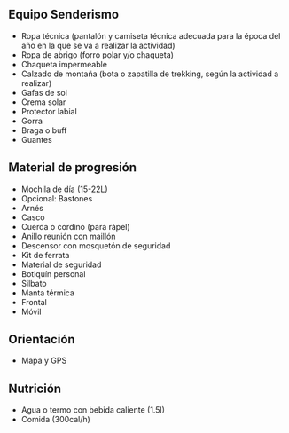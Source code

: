 ## Equipo Senderismo

- Ropa técnica (pantalón y camiseta técnica adecuada para la época del año en la que se va a realizar la actividad)
- Ropa de abrigo (forro polar y/o chaqueta)
- Chaqueta impermeable
- Calzado de montaña (bota o zapatilla de trekking, según la actividad a realizar)
- Gafas de sol
- Crema solar
- Protector labial
- Gorra
- Braga o buff
- Guantes

## Material de progresión

- Mochila de día (15-22L)
- Opcional: Bastones
- Arnés
- Casco
- Cuerda o cordino (para rápel)
- Anillo reunión con maillón
- Descensor con mosquetón de seguridad
- Kit de ferrata
- Material de seguridad
- Botiquín personal
- Silbato
- Manta térmica
- Frontal
- Móvil

## Orientación

- Mapa y GPS

## Nutrición

- Agua o termo con bebida caliente (1.5l)
- Comida (300cal/h)
